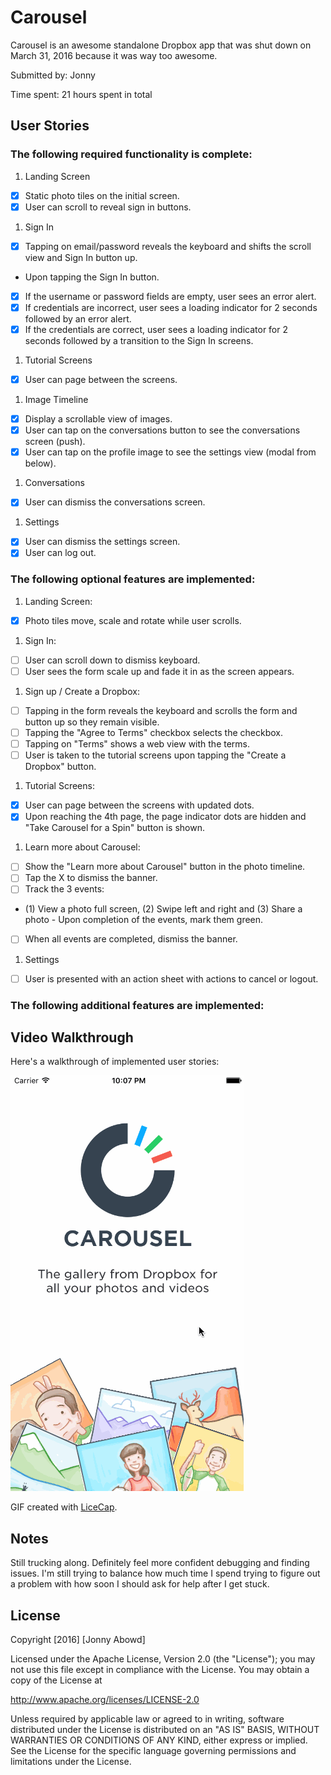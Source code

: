 # Carousel

Carousel is an awesome standalone Dropbox app that was shut down on March 31, 2016 because it was way too awesome.

Submitted by: Jonny

Time spent: 21 hours spent in total

## User Stories

### The following **required** functionality is complete:

1. Landing Screen
- [x] Static photo tiles on the initial screen.
- [x] User can scroll to reveal sign in buttons.
1. Sign In
- [x] Tapping on email/password reveals the keyboard and shifts the scroll view and Sign In button up.
- Upon tapping the Sign In button.
- [x] If the username or password fields are empty, user sees an error alert.
- [x] If credentials are incorrect, user sees a loading indicator for 2 seconds followed by an error alert.
- [x] If the credentials are correct, user sees a loading indicator for 2 seconds followed by a transition to the Sign In screens.
1. Tutorial Screens
- [x] User can page between the screens.
1. Image Timeline
- [x] Display a scrollable view of images.
- [x] User can tap on the conversations button to see the conversations screen (push).
- [x] User can tap on the profile image to see the settings view (modal from below).
1. Conversations
- [x] User can dismiss the conversations screen.
1. Settings
- [x] User can dismiss the settings screen.
- [x] User can log out.

### The following **optional** features are implemented:

1. Landing Screen:  
- [x] Photo tiles move, scale and rotate while user scrolls.
1. Sign In:
- [ ] User can scroll down to dismiss keyboard.
- [ ] User sees the form scale up and fade it in as the screen appears.
1. Sign up / Create a Dropbox:
- [ ] Tapping in the form reveals the keyboard and scrolls the form and button up so they remain visible.
- [ ] Tapping the "Agree to Terms" checkbox selects the checkbox.
- [ ] Tapping on "Terms" shows a web view with the terms.
- [ ] User is taken to the tutorial screens upon tapping the "Create a Dropbox" button.
1. Tutorial Screens:
- [x] User can page between the screens with updated dots.
- [x] Upon reaching the 4th page, the page indicator dots are hidden and "Take Carousel for a Spin" button is shown.
1. Learn more about Carousel:
- [ ] Show the "Learn more about Carousel" button in the photo timeline.
- [ ] Tap the X to dismiss the banner.
- [ ] Track the 3 events:
- (1) View a photo full screen, (2) Swipe left and right and (3) Share a photo  - Upon completion of the events, mark them green.
- [ ] When all events are completed, dismiss the banner.
1. Settings
- [ ] User is presented with an action sheet with actions to cancel or logout.

### The following **additional** features are implemented:


## Video Walkthrough 

Here's a walkthrough of implemented user stories:

<a href="https://github.com/JonnyA3/Carousel/blob/master/carousel-demo.gif" target="_blank"><img src='https://github.com/JonnyA3/Carousel/blob/master/carousel-demo.gif' title='Video Walkthrough' width='' alt='Video Walkthrough' /></a>

GIF created with [LiceCap](http://www.cockos.com/licecap/).

## Notes

Still trucking along. Definitely feel more confident debugging and finding issues. I'm still trying to balance how much time I spend trying to figure out a problem with how soon I should ask for help after I get stuck.

## License

Copyright [2016] [Jonny Abowd]

Licensed under the Apache License, Version 2.0 (the "License");
you may not use this file except in compliance with the License.
You may obtain a copy of the License at

http://www.apache.org/licenses/LICENSE-2.0

Unless required by applicable law or agreed to in writing, software
distributed under the License is distributed on an "AS IS" BASIS,
WITHOUT WARRANTIES OR CONDITIONS OF ANY KIND, either express or implied.
See the License for the specific language governing permissions and
limitations under the License.
